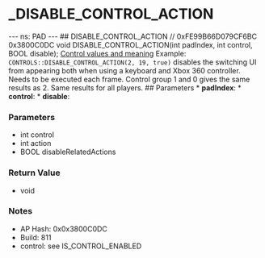 # _DISABLE_CONTROL_ACTION

--- ns: PAD --- ## DISABLE_CONTROL_ACTION  // 0xFE99B66D079CF6BC 0x3800C0DC void DISABLE_CONTROL_ACTION(int padIndex, int control, BOOL disable);   [Control values and meaning](https://docs.fivem.net/docs/game-references/controls/#controls)  Example: `CONTROLS::DISABLE_CONTROL_ACTION(2, 19, true)` disables the switching UI from appearing both when using a keyboard and Xbox 360 controller. Needs to be executed each frame. Control group 1 and 0 gives the same results as 2. Same results for all players.   ## Parameters * **padIndex**: * **control**: * **disable**:

### Parameters
* int control
* int action
* BOOL disableRelatedActions

### Return Value
* void

### Notes
* AP Hash: 0x0x3800C0DC
* Build: 811
* control: see IS_CONTROL_ENABLED

